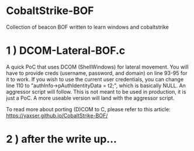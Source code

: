 # CobaltStrike-BOF
Collection of beacon BOF written to learn windows and cobaltstrike


# 1 ) DCOM-Lateral-BOF.c
A quick PoC that uses DCOM (ShellWindows) for lateral movement. You will have to provide creds (username, password, and domain) on line 93-95 for it to work. If you wish to use the current user credentials, you can change line 110 to "authInfo->pAuthIdentityData = t2;", which is basically NULL. An aggressor script will follow. This is not meant to be used in production, it is just a PoC. A more useable version will land with the aggressor script.
      
To read more about porting (D)COM to C, please refer to this article: https://yaxser.github.io/CobaltStrike-BOF/
      
      
# 2 ) after the write up...
